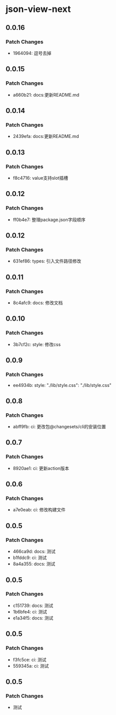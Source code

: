 # json-view-next

## 0.0.16

### Patch Changes

- 1964094: 逗号去掉

## 0.0.15

### Patch Changes

- a660b21: docs:更新README.md

## 0.0.14

### Patch Changes

- 2439efa: docs:更新README.md

## 0.0.13

### Patch Changes

- f8c4716: value支持slot插槽

## 0.0.12

### Patch Changes

- ff0b4e7: 整理package.json字段顺序

## 0.0.12

### Patch Changes

- 631ef86: types: 引入文件路径修改

## 0.0.11

### Patch Changes

- 8c4afc9: docs: 修改文档

## 0.0.10

### Patch Changes

- 3b7cf2c: style: 修改css

## 0.0.9

### Patch Changes

- ee4934b: style: "./lib/style.css": "./lib/style.css"

## 0.0.8

### Patch Changes

- abff9fb: ci: 更改包@changesets/cli的安装位置

## 0.0.7

### Patch Changes

- 8920ae1: ci: 更新action版本

## 0.0.6

### Patch Changes

- a7e0eab: ci: 修改构建文件

## 0.0.5

### Patch Changes

- 466ca9d: docs: 测试
- b1fddc9: ci: 测试
- 8a4a355: docs: 测试

## 0.0.5

### Patch Changes

- c151739: docs: 测试
- 1b6bfe4: ci: 测试
- e1a34f5: docs: 测试

## 0.0.5

### Patch Changes

- f3fc5ce: ci: 测试
- 559345a: ci: 测试

## 0.0.5

### Patch Changes

- 测试
